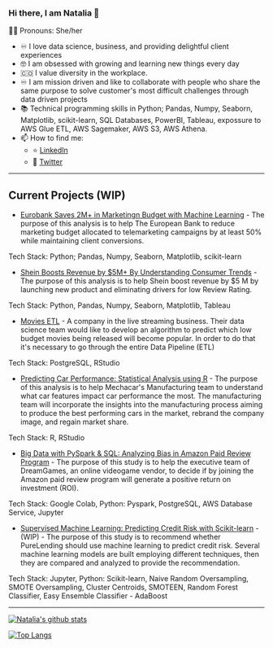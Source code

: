 ### Hi there, I am Natalia 👋
:curly_haired_woman: Pronouns: She/her

- :infinity: I love data science, business, and providing delightful client experiences
- :nerd_face: I am obsessed with growing and learning new things every day
- :colombia: I value diversity in the workplace. 
- :infinity: I am mission driven and like to collaborate with people who share the same purpose to solve customer's most difficult challenges through data driven projects
- :books: Technical programming skills in Python; Pandas, Numpy, Seaborn, Matplotlib, scikit-learn, SQL Databases, PowerBI, Tableau, expossure to AWS Glue ETL, AWS Sagemaker, AWS S3, AWS Athena.
- 📫 How to find me: 
  - :star: [LinkedIn](https://www.linkedin.com/in/natalia-velasquez/)
  - :newspaper: [Twitter](https://twitter.com/NatiVelasquez18)
  
  
---

  ## Current Projects (WIP)

* [Eurobank Saves 2M+ in Marketingn Budget with Machine Learning](https://github.com/NataliaVelasquez18/eurobank-saves-2M-in-marketing-budget/tree/main) - The purpose of this analysis is to help The European Bank to reduce marketing budget allocated to telemarketing campaigns by at least 50% while maintaining client conversions.

Tech Stack: Python; Pandas, Numpy, Seaborn, Matplotlib, scikit-learn
  
* [Shein Boosts Revenue by $5M+ By Understanding Consumer Trends](https://github.com/NataliaVelasquez18/shein-boosts-revenue-by-5M-yearly/tree/main) - The purpose of this analysis is to help Shein boost revenue by $5 M by launching new product and eliminating drivers for low Review Rating.

Tech Stack: Python, Pandas, Numpy, Seaborn, Matplotlib, Tableau

* [Movies ETL](https://github.com/NataliaVelasquez18/Movies_ETL) - A company in the live streaming business. Their data science team would like to develop an algorithm to predict which low budget movies being released will become popular. In order to do that it's necessary to go through the entire Data Pipeline (ETL)

Tech Stack: PostgreSQL, RStudio

* [Predicting Car Performance: Statistical Analysis using R](https://github.com/NataliaVelasquez18/Car_Data_Statistical_Analysis) - The purpose of this analysis is to help Mechacar's Manufacturing team to understand what car features impact car performance the most. The manufacturing team will incorporate the insights into the manufacturing process aiming to produce the best performing cars in the market, rebrand the company image, and regain market share.

Tech Stack: R, RStudio


* [Big Data with PySpark & SQL: Analyzing Bias in Amazon Paid Review Program](https://github.com/NataliaVelasquez18/Amazon-Reviews-ETL) - The purpose of this study is to help the executive team of DreamGames, an online videogame vendor, to decide if by joining the Amazon paid review program will generate a positive return on investment (ROI).

Tech Stack: Google Colab, Python: Pyspark, PostgreSQL, AWS Database Service, Jupyter

* [Supervised Machine Learning: Predicting Credit Risk with Scikit-learn](https://github.com/NataliaVelasquez18/credit-risk) - (WIP) - The purpose of this study is to recommend whether PureLending should use machine learning to predict credit risk. Several machine learning models are built employing different techniques, then they are compared and analyzed to provide the recommendation. 

Tech Stack: Jupyter, Python: Scikit-learn, Naive Random Oversampling, SMOTE Oversampling, Cluster Centroids, SMOTEEN, Random Forest Classifier, Easy Ensemble Classifier - AdaBoost


---

[![Natalia's github stats](https://github-readme-stats.vercel.app/api?username=NataliaVelasquez18&count_private=true&show_icons=true&theme=radical&hide_rank=false)](https://github.com/NataliaVelasquez18/github-readme-stats)

[![Top Langs](https://github-readme-stats.vercel.app/api/top-langs/?username=NataliaVelasquez18)](https://github.com/NataliaVelasquez18/github-readme-stats)
